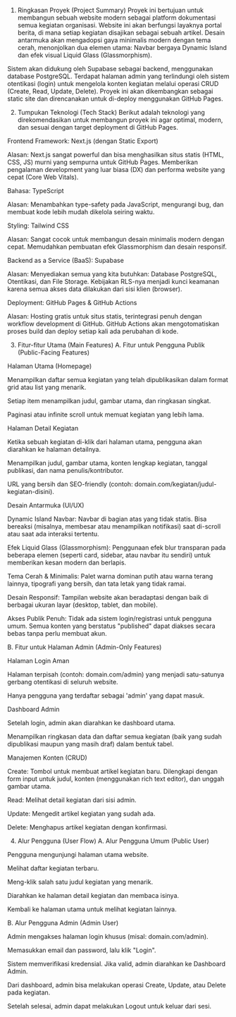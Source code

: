 1. Ringkasan Proyek (Project Summary)
Proyek ini bertujuan untuk membangun sebuah website modern sebagai platform dokumentasi semua kegiatan organisasi. Website ini akan berfungsi layaknya portal berita, di mana setiap kegiatan disajikan sebagai sebuah artikel. Desain antarmuka akan mengadopsi gaya minimalis modern dengan tema cerah, menonjolkan dua elemen utama: Navbar bergaya Dynamic Island dan efek visual Liquid Glass (Glassmorphism).

Sistem akan didukung oleh Supabase sebagai backend, menggunakan database PostgreSQL. Terdapat halaman admin yang terlindungi oleh sistem otentikasi (login) untuk mengelola konten kegiatan melalui operasi CRUD (Create, Read, Update, Delete). Proyek ini akan dikembangkan sebagai static site dan direncanakan untuk di-deploy menggunakan GitHub Pages.

2. Tumpukan Teknologi (Tech Stack)
Berikut adalah teknologi yang direkomendasikan untuk membangun proyek ini agar optimal, modern, dan sesuai dengan target deployment di GitHub Pages.

Frontend Framework: Next.js (dengan Static Export)

Alasan: Next.js sangat powerful dan bisa menghasilkan situs statis (HTML, CSS, JS) murni yang sempurna untuk GitHub Pages. Memberikan pengalaman development yang luar biasa (DX) dan performa website yang cepat (Core Web Vitals).

Bahasa: TypeScript

Alasan: Menambahkan type-safety pada JavaScript, mengurangi bug, dan membuat kode lebih mudah dikelola seiring waktu.

Styling: Tailwind CSS

Alasan: Sangat cocok untuk membangun desain minimalis modern dengan cepat. Memudahkan pembuatan efek Glassmorphism dan desain responsif.

Backend as a Service (BaaS): Supabase

Alasan: Menyediakan semua yang kita butuhkan: Database PostgreSQL, Otentikasi, dan File Storage. Kebijakan RLS-nya menjadi kunci keamanan karena semua akses data dilakukan dari sisi klien (browser).

Deployment: GitHub Pages & GitHub Actions

Alasan: Hosting gratis untuk situs statis, terintegrasi penuh dengan workflow development di GitHub. GitHub Actions akan mengotomatiskan proses build dan deploy setiap kali ada perubahan di kode.

3. Fitur-fitur Utama (Main Features)
A. Fitur untuk Pengguna Publik (Public-Facing Features)

Halaman Utama (Homepage)

Menampilkan daftar semua kegiatan yang telah dipublikasikan dalam format grid atau list yang menarik.

Setiap item menampilkan judul, gambar utama, dan ringkasan singkat.

Paginasi atau infinite scroll untuk memuat kegiatan yang lebih lama.

Halaman Detail Kegiatan

Ketika sebuah kegiatan di-klik dari halaman utama, pengguna akan diarahkan ke halaman detailnya.

Menampilkan judul, gambar utama, konten lengkap kegiatan, tanggal publikasi, dan nama penulis/kontributor.

URL yang bersih dan SEO-friendly (contoh: domain.com/kegiatan/judul-kegiatan-disini).

Desain Antarmuka (UI/UX)

Dynamic Island Navbar: Navbar di bagian atas yang tidak statis. Bisa bereaksi (misalnya, membesar atau menampilkan notifikasi) saat di-scroll atau saat ada interaksi tertentu.

Efek Liquid Glass (Glassmorphism): Penggunaan efek blur transparan pada beberapa elemen (seperti card, sidebar, atau navbar itu sendiri) untuk memberikan kesan modern dan berlapis.

Tema Cerah & Minimalis: Palet warna dominan putih atau warna terang lainnya, tipografi yang bersih, dan tata letak yang tidak ramai.

Desain Responsif: Tampilan website akan beradaptasi dengan baik di berbagai ukuran layar (desktop, tablet, dan mobile).

Akses Publik Penuh: Tidak ada sistem login/registrasi untuk pengguna umum. Semua konten yang berstatus "published" dapat diakses secara bebas tanpa perlu membuat akun.

B. Fitur untuk Halaman Admin (Admin-Only Features)

Halaman Login Aman

Halaman terpisah (contoh: domain.com/admin) yang menjadi satu-satunya gerbang otentikasi di seluruh website.

Hanya pengguna yang terdaftar sebagai 'admin' yang dapat masuk.

Dashboard Admin

Setelah login, admin akan diarahkan ke dashboard utama.

Menampilkan ringkasan data dan daftar semua kegiatan (baik yang sudah dipublikasi maupun yang masih draf) dalam bentuk tabel.

Manajemen Konten (CRUD)

Create: Tombol untuk membuat artikel kegiatan baru. Dilengkapi dengan form input untuk judul, konten (menggunakan rich text editor), dan unggah gambar utama.

Read: Melihat detail kegiatan dari sisi admin.

Update: Mengedit artikel kegiatan yang sudah ada.

Delete: Menghapus artikel kegiatan dengan konfirmasi.

4. Alur Pengguna (User Flow)
A. Alur Pengguna Umum (Public User)

Pengguna mengunjungi halaman utama website.

Melihat daftar kegiatan terbaru.

Meng-klik salah satu judul kegiatan yang menarik.

Diarahkan ke halaman detail kegiatan dan membaca isinya.

Kembali ke halaman utama untuk melihat kegiatan lainnya.

B. Alur Pengguna Admin (Admin User)

Admin mengakses halaman login khusus (misal: domain.com/admin).

Memasukkan email dan password, lalu klik "Login".

Sistem memverifikasi kredensial. Jika valid, admin diarahkan ke Dashboard Admin.

Dari dashboard, admin bisa melakukan operasi Create, Update, atau Delete pada kegiatan.

Setelah selesai, admin dapat melakukan Logout untuk keluar dari sesi.